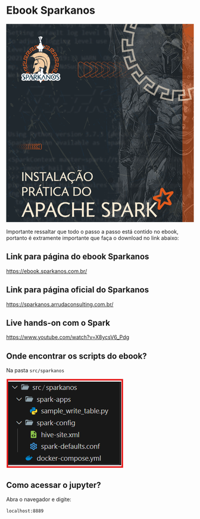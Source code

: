 # Ebook Sparkanos
![image](assets/capa_ebook.png)

Importante ressaltar que todo o passo a passo está contido no ebook, portanto é extramente importante que faça o download no link abaixo:

## Link para página do ebook Sparkanos
https://ebook.sparkanos.com.br/

## Link para página oficial do Sparkanos
https://sparkanos.arrudaconsulting.com.br/

## Live hands-on com o Spark
https://www.youtube.com/watch?v=X8ycsV6_Pdg

## Onde encontrar os scripts do ebook?
Na pasta ```src/sparkanos```

![image](assets/folder_path.png)

## Como acessar o jupyter?
Abra o navegador e digite:
```
localhost:8889
```